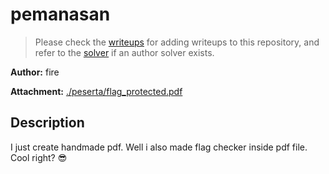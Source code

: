 # pemanasan

> Please check the [writeups](./writeups/) for adding writeups to this repository, and refer to the [solver](./solver/) if an author solver exists.

**Author:** fire

**Attachment:** [./peserta/flag_protected.pdf](./peserta/flag_protected.pdf)


## Description
I just create handmade pdf. Well i also made flag checker inside pdf file. Cool right? 😎
